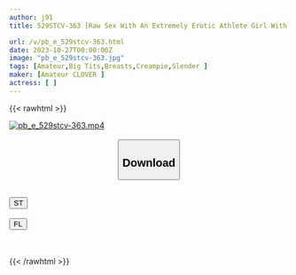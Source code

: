 ```yaml
---
author: j91
title: 529STCV-363 [Raw Sex With An Extremely Erotic Athlete Girl With A Beautiful Body With Toned Abs! ! ] Training Sex With A Female Athlete Who Greeted Us In An Erotic Costume That Exposed Her Belly As If To Look At Her! ! Tighten The Penis With The Trained Vaginal Muscles And Use The Intense Piston Attack To Exploit The Sperm, Resulting In Two Consecutive Battles Where Creampie Is Inevitable! ! [#I○Star #P Activity #Bitch #Rui]

url: /v/pb_e_529stcv-363.html
date: 2023-10-27T00:00:00Z
image: "pb_e_529stcv-363.jpg"
tags: [Amateur,Big Tits,Breasts,Creampie,Slender ]
maker: [Amateur CLOVER ]
actress: [ ]
---
```



{{< rawhtml >}}

<div class="video" data-videoid="b7KBRb4444iP8D7">
    <a href="javascript:;">
        <img src="https://my.j91.asia/v/pb_e_529stcv-363.jpg" width="WIDTH" height="HEIGHT" alt="pb_e_529stcv-363.mp4" loading="lazy">
    </a>
</div>

<script type="text/javascript" src="https://j91.asia/asset/on-demand-st.js"></script>

<br>
  <link rel="stylesheet" href="https://j91.asia/asset/bs5.css">
  
  <center>
  <button class="btn btn-primary" type="button" data-bs-toggle="collapse" data-bs-target=".multi-collapse" aria-expanded="false" aria-controls="multiCollapseExample1 multiCollapseExample2"><h2>Download</h2></button></center>
</p>
<div class="row">
  <div class="col">
    <div class="collapse multi-collapse" id="multiCollapseExample1">
      <div class="card card-body">
	      	      <br>
<div class="buttons">  
<a href="https://streamtape.to/v/b7KBRb4444iP8D7"><button class="btn-hover color-3"><i class="fa fa-download"></i> ST</button></a></div>
    </div>
  </div>
</div>
  <div class="col">
    <div class="collapse multi-collapse" id="multiCollapseExample2">
      <div class="card card-body">
	      <br>
<div class="buttons">
    <a href="https://filelions.online/f/1ipannksuonc"><button class="btn-hover color-9"><i class="fa fa-download"></i> FL</button></a></div>
<br><br>
      </div>
    </div>
  </div>
</div>

{{< /rawhtml >}}
